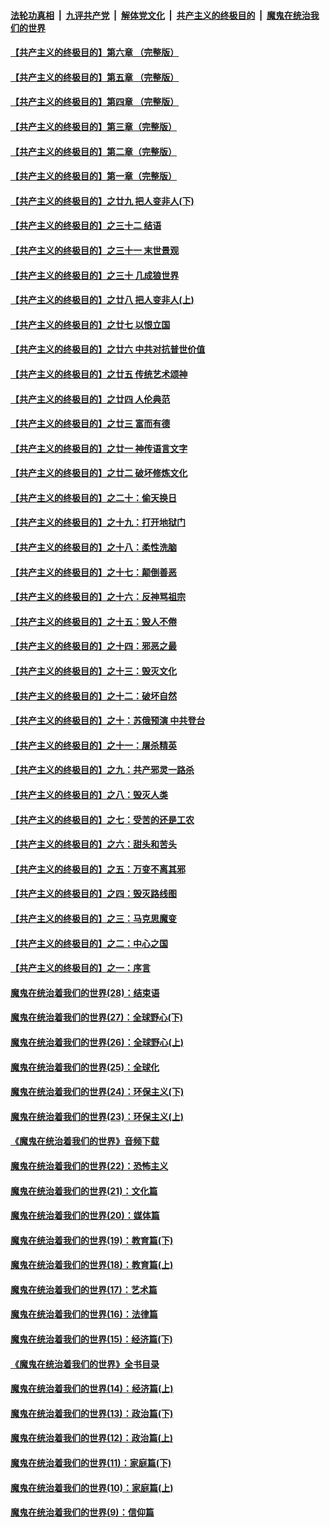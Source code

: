 ####  [法轮功真相](../../../../basic/blob/master/README.md?t=07091631) &nbsp;|&nbsp; [九评共产党](../../../../9ping.md/blob/master/README.md?t=07091631) &nbsp;|&nbsp; [解体党文化](../../../../jtdwh.md/blob/master/README.md?t=07091631)  &nbsp;|&nbsp; [共产主义的终极目的](../../../../gczydzjmd.md/blob/master/README.md?t=07091631) &nbsp;|&nbsp; [魔鬼在统治我们的世界](../../../../mgztzwmdsj.md/blob/master/README.md?t=07091631) 

#### [【共产主义的终极目的】第六章 （完整版）](../pages/nsc422/n11428913.md?t=07091631) 

#### [【共产主义的终极目的】第五章 （完整版）](../pages/nsc422/n11428912.md?t=07091631) 

#### [【共产主义的终极目的】第四章 （完整版）](../pages/nsc422/n11428907.md?t=07091631) 

#### [【共产主义的终极目的】第三章（完整版）](../pages/nsc422/n11428848.md?t=07091631) 

#### [【共产主义的终极目的】第二章（完整版）](../pages/nsc422/n11428831.md?t=07091631) 

#### [【共产主义的终极目的】第一章（完整版）](../pages/nsc422/n11417651.md?t=07091631) 

#### [【共产主义的终极目的】之廿九 把人变非人(下)](../pages/nsc422/n11344140.md?t=07091631) 

#### [【共产主义的终极目的】之三十二 结语](../pages/nsc422/n11360535.md?t=07091631) 

#### [【共产主义的终极目的】之三十一 末世景观](../pages/nsc422/n11351129.md?t=07091631) 

#### [【共产主义的终极目的】之三十 几成狼世界](../pages/nsc422/n11348280.md?t=07091631) 

#### [【共产主义的终极目的】之廿八 把人变非人(上)](../pages/nsc422/n11340492.md?t=07091631) 

#### [【共产主义的终极目的】之廿七 以恨立国](../pages/nsc422/n11336944.md?t=07091631) 

#### [【共产主义的终极目的】之廿六 中共对抗普世价值](../pages/nsc422/n11324785.md?t=07091631) 

#### [【共产主义的终极目的】之廿五 传统艺术颂神](../pages/nsc422/n11296396.md?t=07091631) 

#### [【共产主义的终极目的】之廿四 人伦典范](../pages/nsc422/n11296397.md?t=07091631) 

#### [【共产主义的终极目的】之廿三 富而有德](../pages/nsc422/n11283598.md?t=07091631) 

#### [【共产主义的终极目的】之廿一 神传语言文字](../pages/nsc422/n11263265.md?t=07091631) 

#### [【共产主义的终极目的】之廿二 破坏修炼文化](../pages/nsc422/n11245728.md?t=07091631) 

#### [【共产主义的终极目的】之二十：偷天换日](../pages/nsc422/n11238846.md?t=07091631) 

#### [【共产主义的终极目的】之十九：打开地狱门](../pages/nsc422/n11206376.md?t=07091631) 

#### [【共产主义的终极目的】之十八：柔性洗脑](../pages/nsc422/n11199994.md?t=07091631) 

#### [【共产主义的终极目的】之十七：颠倒善恶](../pages/nsc422/n11179782.md?t=07091631) 

#### [【共产主义的终极目的】之十六：反神骂祖宗](../pages/nsc422/n11166798.md?t=07091631) 

#### [【共产主义的终极目的】之十五：毁人不倦](../pages/nsc422/n11166792.md?t=07091631) 

#### [【共产主义的终极目的】之十四：邪恶之最](../pages/nsc422/n11150249.md?t=07091631) 

#### [【共产主义的终极目的】之十三：毁灭文化](../pages/nsc422/n11135227.md?t=07091631) 

#### [【共产主义的终极目的】之十二：破坏自然](../pages/nsc422/n11135214.md?t=07091631) 

#### [【共产主义的终极目的】之十：苏俄预演 中共登台](../pages/nsc422/n11118424.md?t=07091631) 

#### [【共产主义的终极目的】之十一：屠杀精英](../pages/nsc422/n11118442.md?t=07091631) 

#### [【共产主义的终极目的】之九：共产邪灵一路杀](../pages/nsc422/n11114139.md?t=07091631) 

#### [【共产主义的终极目的】之八：毁灭人类](../pages/nsc422/n11108503.md?t=07091631) 

#### [【共产主义的终极目的】之七：受苦的还是工农](../pages/nsc422/n11101809.md?t=07091631) 

#### [【共产主义的终极目的】之六：甜头和苦头](../pages/nsc422/n11096971.md?t=07091631) 

#### [【共产主义的终极目的】之五：万变不离其邪](../pages/nsc422/n11091285.md?t=07091631) 

#### [【共产主义的终极目的】之四：毁灭路线图](../pages/nsc422/n11086284.md?t=07091631) 

#### [【共产主义的终极目的】之三：马克思魔变](../pages/nsc422/n11061941.md?t=07091631) 

#### [【共产主义的终极目的】之二：中心之国](../pages/nsc422/n11047728.md?t=07091631) 

#### [【共产主义的终极目的】之一：序言](../pages/nsc422/n11086077.md?t=07091631) 

#### [魔鬼在统治着我们的世界(28)：结束语](../pages/nsc422/n10936246.md?t=07091631) 

#### [魔鬼在统治着我们的世界(27)：全球野心(下)](../pages/nsc422/n10928319.md?t=07091631) 

#### [魔鬼在统治着我们的世界(26)：全球野心(上)](../pages/nsc422/n10900318.md?t=07091631) 

#### [魔鬼在统治着我们的世界(25)：全球化](../pages/nsc422/n10788205.md?t=07091631) 

#### [魔鬼在统治着我们的世界(24)：环保主义(下)](../pages/nsc422/n10695307.md?t=07091631) 

#### [魔鬼在统治着我们的世界(23)：环保主义(上)](../pages/nsc422/n10688613.md?t=07091631) 

#### [《魔鬼在统治着我们的世界》音频下载](../pages/nsc422/n10635553.md?t=07091631) 

#### [魔鬼在统治着我们的世界(22)：恐怖主义](../pages/nsc422/n10614727.md?t=07091631) 

#### [魔鬼在统治着我们的世界(21)：文化篇](../pages/nsc422/n10597706.md?t=07091631) 

#### [魔鬼在统治着我们的世界(20)：媒体篇](../pages/nsc422/n10586579.md?t=07091631) 

#### [魔鬼在统治着我们的世界(19)：教育篇(下)](../pages/nsc422/n10564808.md?t=07091631) 

#### [魔鬼在统治着我们的世界(18)：教育篇(上)](../pages/nsc422/n10526970.md?t=07091631) 

#### [魔鬼在统治着我们的世界(17)：艺术篇](../pages/nsc422/n10499093.md?t=07091631) 

#### [魔鬼在统治着我们的世界(16)：法律篇](../pages/nsc422/n10485969.md?t=07091631) 

#### [魔鬼在统治着我们的世界(15)：经济篇(下)](../pages/nsc422/n10469975.md?t=07091631) 

#### [《魔鬼在统治着我们的世界》全书目录](../pages/nsc422/n10464261.md?t=07091631) 

#### [魔鬼在统治着我们的世界(14)：经济篇(上)](../pages/nsc422/n10457370.md?t=07091631) 

#### [魔鬼在统治着我们的世界(13)：政治篇(下)](../pages/nsc422/n10448270.md?t=07091631) 

#### [魔鬼在统治着我们的世界(12)：政治篇(上)](../pages/nsc422/n10444576.md?t=07091631) 

#### [魔鬼在统治着我们的世界(11)：家庭篇(下)](../pages/nsc422/n10440961.md?t=07091631) 

#### [魔鬼在统治着我们的世界(10)：家庭篇(上)](../pages/nsc422/n10435448.md?t=07091631) 

#### [魔鬼在统治着我们的世界(9)：信仰篇](../pages/nsc422/n10432159.md?t=07091631) 

